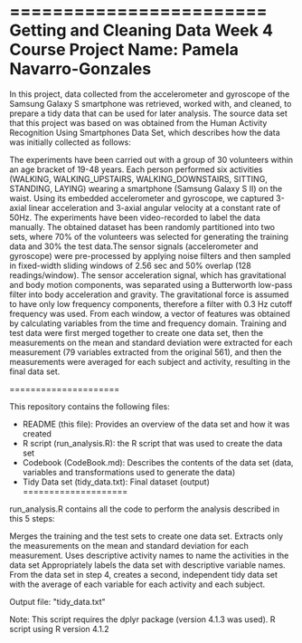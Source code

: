 ========================
Getting and Cleaning Data 
Week 4 Course Project
Name: Pamela Navarro-Gonzales
=====================
In this project, data collected from the accelerometer and gyroscope of the Samsung Galaxy S smartphone was retrieved, worked with, and cleaned, to prepare a tidy data that can be used for later analysis.
The source data set that this project was based on was obtained from the Human Activity Recognition Using Smartphones Data Set, which describes how the data was initially collected as follows:

The experiments have been carried out with a group of 30 volunteers within an age bracket of 19-48 years. Each person performed six activities (WALKING, WALKING_UPSTAIRS, WALKING_DOWNSTAIRS, SITTING, STANDING, LAYING) wearing a smartphone (Samsung Galaxy S II) on the waist. Using its embedded accelerometer and gyroscope, we captured 3-axial linear acceleration and 3-axial angular velocity at a constant rate of 50Hz. The experiments have been video-recorded to label the data manually. The obtained dataset has been randomly partitioned into two sets, where 70% of the volunteers was selected for generating the training data and 30% the test data.The sensor signals (accelerometer and gyroscope) were pre-processed by applying noise filters and then sampled in fixed-width sliding windows of 2.56 sec and 50% overlap (128 readings/window). The sensor acceleration signal, which has gravitational and body motion components, was separated using a Butterworth low-pass filter into body acceleration and gravity. The gravitational force is assumed to have only low frequency components, therefore a filter with 0.3 Hz cutoff frequency was used. From each window, a vector of features was obtained by calculating variables from the time and frequency domain. Training and test data were first merged together to create one data set, then the measurements on the mean and standard deviation were extracted for each measurement (79 variables extracted from the original 561), and then the measurements were averaged for each subject and activity, resulting in the final data set.


=====================

This repository contains the following files:
- README (this file): Provides an overview of the data set and how it was created
- R script (run_analysis.R): the R script that was used to create the data set
- Codebook (CodeBook.md): Describes the contents of the data set (data, variables and transformations used to generate the data)
- Tidy Data set (tidy_data.txt): Final dataset (output) 
====================

run_analysis.R contains all the code to perform the analysis described in this 5 steps:

Merges the training and the test sets to create one data set.
Extracts only the measurements on the mean and standard deviation for each measurement.
Uses descriptive activity names to name the activities in the data set
Appropriately labels the data set with descriptive variable names.
From the data set in step 4, creates a second, independent tidy data set with the average of each variable for each activity and each subject.

Output file: "tidy_data.txt"

Note:
This script requires the dplyr package (version 4.1.3 was used).
R script using R version 4.1.2 
